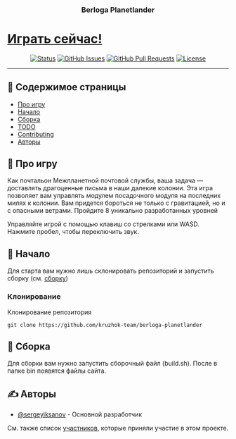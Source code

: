 <h3 align="center">Berloga Planetlander</h3>

# [Играть сейчас!](https://moonlander.kruzhok.org/) 

<div align="center">

[![Status](https://img.shields.io/badge/status-active-success.svg)]()
[![GitHub Issues](https://img.shields.io/github/issues/kruzhok-team/berloga-planetlander.svg)](https://github.com/kruzhok-team/berloga-planetlander/issues)
[![GitHub Pull Requests](https://img.shields.io/github/issues-pr/kruzhok-team/berloga-planetlander.svg)](https://github.com/kruzhok-team/berloga-planetlander/pulls)
[![License](https://img.shields.io/badge/license-GNU-blue.svg)](/LICENSE)

</div>

---

## 📝 Содержимое страницы

- [Про игру](#about)
- [Начало](#getting_started)
- [Сборка](#deployment)
- [TODO](../TODO.md)
- [Contributing](../CONTRIBUTING.md)
- [Авторы](#authors)

## 🧐 Про игру <a name = "about"></a>

Как почтальон Межпланетной почтовой службы, ваша задача — доставлять
драгоценные письма в наши далекие колонии. Эта игра позволяет вам управлять модулем посадочного модуля
на последних милях к колонии. Вам придется бороться не только с гравитацией,
но и с опасными ветрами. Пройдите 8 уникально разработанных уровней

Управляйте игрой с помощью клавиш со стрелками или WASD. Нажмите пробел, чтобы переключить звук.

## 🏁 Начало <a name = "getting_started"></a>

Для старта вам нужно лишь склонировать репозиторий и запустить сборку (см. [сборку](#deployment))

### Клонирование

Клонирование репозитория

```
git clone https://github.com/kruzhok-team/berloga-planetlander
```

## 🏁 Сборка <a name = "deployment"></a>

Для сборки вам нужно запустить сборочный файл (build.sh). После в папке bin появятся файлы сайта.

## ✍️ Авторы <a name = "authors"></a>

- [@sergeyiksanov](https://github.com/sergeyiksanov) - Основной разработчик

См. также список [участников](https://github.com/kruzhok-team/berloga-planetlander/contributors), которые приняли участие в этом проекте.
